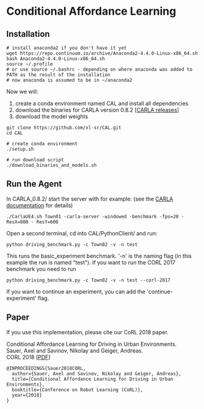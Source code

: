 Conditional Affordance Learning 
===============

Installation
------


```Shell
# install anaconda2 if you don't have it yet
wget https://repo.continuum.io/archive/Anaconda2-4.4.0-Linux-x86_64.sh
bash Anaconda2-4.4.0-Linux-x86_64.sh
source ~/.profile
# or use source ~/.bashrc - depending on where anaconda was added to PATH as the result of the installation
# now anaconda is assumed to be in ~/anaconda2
```

Now we will:
1. create a conda environment named CAL and install all dependencies
2. download the binaries for CARLA version 0.8.2 [[CARLA releases](https://github.com/carla-simulator/carla/releases)]
3. download the model weights

```Shell
git clone https://github.com/xl-sr/CAL.git
cd CAL

# create conda environment
./setup.sh

# run download script
./download_binaries_and_models.sh

```

Run the Agent
------
In CARLA_0.8.2/ start the server with for example: (see the [CARLA documentation](https://carla.readthedocs.io/en/stable/) for details)


```Shell
./CarlaUE4.sh Town01 -carla-server -windowed -benchmark -fps=20 -ResX=800 - ResY=600
```

Open a second terminal, cd into CAL/PythonClient/ and run:

```Shell
python driving_benchmark.py -c Town02 -v -n test

```
This runs the basic_experiment benchmark. '-n' is the naming flag (in this example the run is named "test"). If you want to run the CORL 2017 benchmark you need to run 

```Shell
python driving_benchmark.py -c Town02 -v -n test --corl-2017

``` 

If you want to continue an experiment, you can add the 'continue-experiment' flag.

Paper
-----

If you use this implementation, please cite our CoRL 2018 paper.

Conditional Affordance Learning for Driving in Urban Environments. 
<br> Sauer, Axel and Savinov, Nikolay and Geiger, Andreas. 
<br> CORL 2018 [[PDF](http://www.cvlibs.net/publications/Sauer2018CORL.pdf)]


```
@INPROCEEDINGS{Sauer2018CORL,
  author={Sauer, Axel and Savinov, Nikolay and Geiger, Andreas},
  title={Conditional Affordance Learning for Driving in Urban Environments},
  booktitle={Conference on Robot Learning (CoRL)},
  year={2018}
}

